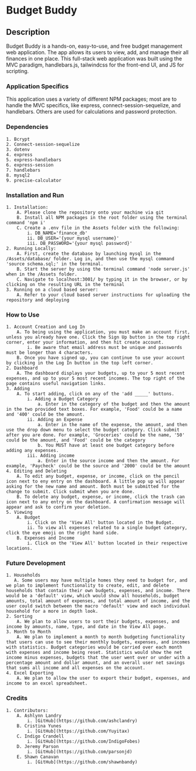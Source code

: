 # Budget Buddy

## Description

Budget Buddy is a hands-on, easy-to-use, and free budget management web application. The app allows its users to view, add, and manage their all finances in one place. This full-stack web application was built using the MVC paradigm, handlebars.js, tailwindcss for the front-end UI, and JS for scripting.

### Application Specifics

This application uses a variety of different NPM packages; most are to handle the MVC specifics, like express, connect-session-sequelize, and handlebars. Others are used for calculations and password protection.

### Dependencies

    1. Bcrypt
    2. Connect-session-sequelize
    3. dotenv
    4. express
    5. express-handlebars
    6. express-session
    7. handlebars
    8. mysql2
    9. precise-calculator

### Installation and Run

    1. Installation:
        A. Please clone the repository onto your machine via git
        B. Install all NPM packages in the root folder using the terminal command 'npm i'
        C. Create a .env file in the Assets folder with the following:
            i. DB_NAME='finance_db'
            ii. DB_USER='{your mysql username}'
            iii. DB_PASSWORD='{your mysql password}'
    2. Running Locally:
        A. First, create the database by launching mysql in the /Assets/database/ folder. Log in, and then use the mysql command 'source schema.sql;' in the terminal.
        B. Start the server by using the terminal command 'node server.js' when in the /Assets folder.
        C. Navigate to localhost:3001/ by typing it in the browser, or by clicking on the resulting URL in the terminal
    3. Running on a cloud based server:
        A. Refer to your cloud based server instructions for uploading the repository and deploying

### How to Use

    1. Account Creation and Log In
        A. To being using the application, you must make an account first, unless you already have one. Click the Sign Up button in the top right corner, enter your information, and then hit create account.
            i. Be aware that email address must be unique and passwords must be longer than 4 characters.
        B. Once you have signed up, you can continue to use your account by clicking in the Log In button in the top left corner.
    2. Dashboard
        A. The dashboard displays your budgets, up to your 5 most recent expenses, and up to your 5 most recent incomes. The top right of the page contains useful navigation links.
    3. Adding
        A. To start adding, click on any of the 'add _____' buttons.
            i. Adding a Budget Category
                a. Enter in the category of the budget and then the amount in the two provided text boxes. For example, 'Food' could be a name and '400' could be the amount.
            ii. Adding an Expense
                a. Enter in the name of the expense, the amount, and then use the drop down menu to select the budget category. Click submit after you are done. For example, 'Groceries' could be the name, '50' could be the amount, and 'Food' could be the category
                b. You MUST have at least one budget category before adding any expenses.
            iii. Adding income
                a. Enter in the source income and then the amount. For example, 'Paycheck' could be the source and '2000' could be the amount
    4. Editing and Deleting
        A. To edit any budget, expense, or income, click on the pencil icon next to eny entry on the dashboard. A little pop up will appear asking for the new name and amount. Both must be submitted for the change to submit. Click submit when you are done.
        B. To delete any budget, expense, or income, click the trash can icon next to any entry on the dashboard. A confirmation message will appear and ask to confirm your deletion.
    5. Viewing
        A. Budget
            i. Click on the 'View All' button located in the Budget.
            ii. To view all expenses related to a single budget category, click the eye emoji on the right hand side.
        B. Expenses and Income
            i. Click on the 'View All' button located in their respective locations.

### Future Development

    1. Households
       A. Some users may have multiple homes they need to budget for, and we plan to implement functionality to create, edit, and delete households that contain their own budgets, expenses, and income. There would be a 'default' view, which would show all households, budget amounts, total amount of expenses, and total amount of income, and the user could switch between the macro 'default' view and each individual household for a more in depth look.
    2. Sorting
        A. We plan to allow users to sort their budgets, expenses, and income by amounts, name, type, and date in the View All page.
    3. Month to Month
        A. We plan to implement a month to month budgeting functionality that users can use to see their monthly budgets, expenses, and incomes with statistics. Budget categories would be carried over each month with expenses and income being reset. Statistics would show the net income minus expenses, budgets that the user went over or under with a percentage amount and dollar amount, and an overall user net savings that sums all income and all expenses on the account.
    4. Excel Exporting
        A. We plan to allow the user to export their budget, expenses, and income to an excel spreadsheet.

### Credits

    1. Contributors:
        A. Ashlynn Landry
            i. [GitHub](https://github.com/ashclandry)
        B. Cristina Yunes
            i. [GitHub](https://github.com/Yuyitax)
        C. Indigo Crandell
            i. [GitHub](https://github.com/IndigoFobes)
        D. Jeremy Parson
            i. [GitHub](https://github.com/parsonjd)
        E. Shawn Canavan
            i. [GitHub](https://github.com/shawnbandy)
